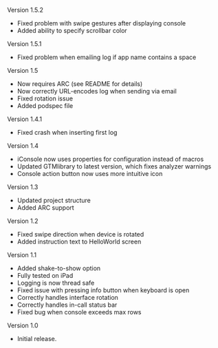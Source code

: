 Version 1.5.2

- Fixed problem with swipe gestures after displaying console
- Added ability to specify scrollbar color

Version 1.5.1

- Fixed problem when emailing log if app name contains a space

Version 1.5

- Now requires ARC (see README for details)
- Now correctly URL-encodes log when sending via email
- Fixed rotation issue
- Added podspec file

Version 1.4.1

- Fixed crash when inserting first log

Version 1.4

- iConsole now uses properties for configuration instead of macros
- Updated GTMlibrary to latest version, which fixes analyzer warnings
- Console action button now uses more intuitive icon

Version 1.3

- Updated project structure
- Added ARC support

Version 1.2

- Fixed swipe direction when device is rotated
- Added instruction text to HelloWorld screen

Version 1.1

- Added shake-to-show option
- Fully tested on iPad
- Logging is now thread safe
- Fixed issue with pressing info button when keyboard is open
- Correctly handles interface rotation
- Correctly handles in-call status bar
- Fixed bug when console exceeds max rows

Version 1.0

- Initial release.

